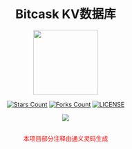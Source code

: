 
<h1 align="center">Bitcask KV数据库</h1>
<div align="center">
    <img height="150" src="https://github.com/sunface/rust-by-practice/blob/master/en/assets/logo.png?raw=true">
</div>
<div align="center">

[![Stars Count](https://img.shields.io/github/stars/zarttic/bitcask?style=flat)](https://github.com/zarttic/bitcask/stargazers) [![Forks Count](https://img.shields.io/github/forks/zarttic/bitcask.svg?style=flat)](https://github.com/naaive/orange/network/members)
[![LICENSE](https://img.shields.io/badge/license-mit-green?style=flat)](https://github.com/zarttic/bitcask/blob/master/LICENSE)
</div>
<div align=center><img src="https://github.com/zarttic/bitcask/assets/76742505/a36aaad5-5fd3-4f27-acf7-dd0d27149842">
<p style="margin-top:30px;color:red;">本项目部分注释由通义灵码生成</p>
</div>

